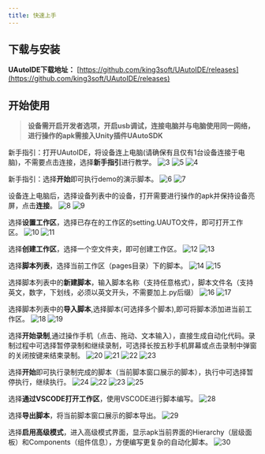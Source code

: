 ```yaml
---
title: 快速上手
---
```


## 下载与安装
**UAutoIDE下载地址：** [https://github.com/king3soft/UAutoIDE/releases](https://github.com/king3soft/UAutoIDE/releases)

## 开始使用
> **设备需开启开发者选项，开启usb调试，连接电脑并与电脑使用同一网络，进行操作的apk需接入Unity插件UAutoSDK**

新手指引：打开UAutoIDE，将设备连上电脑(请确保有且仅有1台设备连接于电脑)，不需要点击连接，选择**新手指引**进行教学。
<img :src="$withBase('/3.png')" alt="3">
<img :src="$withBase('/5.png')" alt="5">
<img :src="$withBase('/4.png')" alt="4">

新手指引：选择**开始**即可执行demo的演示脚本。
<img :src="$withBase('/6.png')" alt="6">
<img :src="$withBase('/7.png')" alt="7">

设备连上电脑后，选择设备列表中的设备，打开需要进行操作的apk并保持设备亮屏，点击**连接**。
<img :src="$withBase('/8.png')" alt="8">
<img :src="$withBase('/9.png')" alt="9">

选择**设置工作区**，选择已存在的工作区的setting.UAUTO文件，即可打开工作区。
<img :src="$withBase('/10.png')" alt="10">
<img :src="$withBase('/11.png')" alt="11">

选择**创建工作区**，选择一个空文件夹，即可创建工作区。
<img :src="$withBase('/12.png')" alt="12">
<img :src="$withBase('/13.png')" alt="13">

选择**脚本列表**，选择当前工作区（pages目录）下的脚本。
<img :src="$withBase('/14.png')" alt="14">
<img :src="$withBase('/15.png')" alt="15">

选择脚本列表中的**新建脚本**，输入脚本名称（支持任意格式），脚本文件名（支持英文，数字，下划线，必须以英文开头，不需要加上.py后缀）
<img :src="$withBase('/16.png')" alt="16">
<img :src="$withBase('/17.png')" alt="17">

选择脚本列表中的**导入脚本**,选择脚本(可选择多个脚本),即可将脚本添加进当前工作区。
<img :src="$withBase('/18.png')" alt="18">
<img :src="$withBase('/19.png')" alt="19">

选择**开始录制**,通过操作手机（点击、拖动、文本输入），直接生成自动化代码。录制过程中可选择暂停录制和继续录制，可选择长按五秒手机屏幕或点击录制中弹窗的关闭按键来结束录制。
<img :src="$withBase('/20.png')" alt="20">
<img :src="$withBase('/21.png')" alt="21">
<img :src="$withBase('/22.png')" alt="22">
<img :src="$withBase('/23.png')" alt="23">

选择**开始**即可执行录制完成的脚本（当前脚本窗口展示的脚本），执行中可选择暂停执行，继续执行。
<img :src="$withBase('/24.png')" alt="24">
<img :src="$withBase('/26.png')" alt="22">
<img :src="$withBase('/27.png')" alt="23">
<img :src="$withBase('/25.png')" alt="25">

选择**通过VSCODE打开工作区**，使用VSCODE进行脚本编写。
<img :src="$withBase('/28.png')" alt="28">

选择**导出脚本**，将当前脚本窗口展示的脚本导出。
<img :src="$withBase('/29.png')" alt="29">

选择**启用高级模式**，进入高级模式界面，显示apk当前界面的Hierarchy（层级面板）和Components（组件信息），方便编写更复杂的自动化脚本。
<img :src="$withBase('/30.png')" alt="30">

